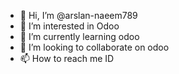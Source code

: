 - 👋 Hi, I’m @arslan-naeem789
- 👀 I’m interested in Odoo
- 🌱 I’m currently learning odoo
- 💞️ I’m looking to collaborate on odoo
- 📫 How to reach me ID

<!---
arslan-naeem789/arslan-naeem789 is a ✨ special ✨ repository because its `README.md` (this file) appears on your GitHub profile.
You can click the Preview link to take a look at your changes.
--->

